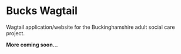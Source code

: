 # Bucks Wagtail

Wagtail application/website for the Buckinghamshire adult social care project.

**More coming soon...**